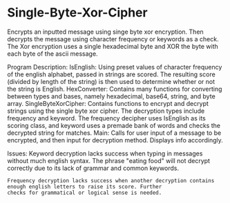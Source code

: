 # Single-Byte-Xor-Cipher
Encrypts an inputted message using singe byte xor encryption. Then decrypts the message using character frequency or keywords
as a check. The Xor encryption uses a single hexadecimal byte and XOR the byte with each byte of the ascii message.

Program Description:
    IsEnglish: Using preset values of character frequency of the english alphabet, passed in strings are
                scored. The resulting score (divided by length of the string) is then used to determine whether or not
                the string is English.
    HexConverter: Contains many functions for converting between types and bases, namely hexadecimal, base64, string, and 
                  byte array.
    SingleByteXorCipher: Contains functions to encrypt and decrypt strings using the single byte xor cipher. The decryption
                  types include frequency and keyword. The frequency decipher uses IsEnglish as its scoring class, and 
                  keyword uses a premade bank of words and checks the decrypted string for matches.
    Main: Calls for user input of a message to be encrypted, and then input for decryption method. Displays info accordingly.
    
Issues:
    Keyword decryption lacks success when typing in messages without much english syntax. The phrase "eating food" will not
    decrypt correctly due to its lack of grammar and common keywords. 
    
    Frequency decryption lacks success when another decryption contains enough english letters to raise its score. Further
    checks for grammatical or logical sense is needed.
